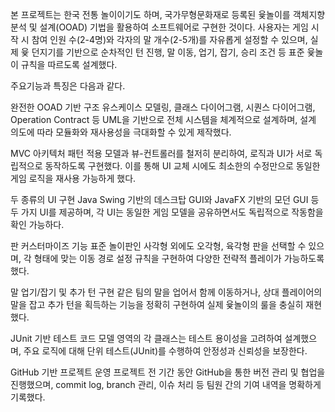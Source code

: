 
본 프로젝트는 한국 전통 놀이이기도 하며, 국가무형문화재로 등록된 윷놀이를 객체지향 분석 및 설계(OOAD) 기법을 활용하여 소프트웨어로 구현한 것이다. 사용자는 게임 시작 시 참여 인원 수(2-4명)와 각자의 말 개수(2-5개)를 자유롭게 설정할 수 있으며, 실제 윷 던지기를 기반으로 순차적인 턴 진행, 말 이동, 업기, 잡기, 승리 조건 등 표준 윷놀이 규칙을 따르도록 설계했다.

주요기능과 특징은 다음과 같다.

완전한 OOAD 기반 구조
유스케이스 모델링, 클래스 다이어그램, 시퀀스 다이어그램, Operation Contract 등 UML을 기반으로 전체 시스템을 체계적으로 설계하며, 설계 의도에 따라 모듈화와 재사용성을 극대화할 수 있게 제작했다.


MVC 아키텍처 패턴 적용
모델과 뷰-컨트롤러를 철저히 분리하여, 로직과 UI가 서로 독립적으로 동작하도록 구현했다. 이를 통해 UI 교체 시에도 최소한의 수정만으로 동일한 게임 로직을 재사용 가능하게 했다.


두 종류의 UI 구현
Java Swing 기반의 데스크탑 GUI와 JavaFX 기반의 모던 GUI 등 두 가지 UI를 제공하며, 각 UI는 동일한 게임 모델을 공유하면서도 독립적으로 작동함을 확인 가능하다.


판 커스터마이즈 기능
표준 놀이판인 사각형 외에도 오각형, 육각형 판을 선택할 수 있으며, 각 형태에 맞는 이동 경로 설정 규칙을 구현하여 다양한 전략적 플레이가 가능하도록 했다.


말 업기/잡기 및 추가 턴 구현
같은 팀의 말을 업어서 함께 이동하거나, 상대 플레이어의 말을 잡고 추가 턴을 획득하는 기능을 정확히 구현하여 실제 윷놀이의 룰을 충실히 재현했다.


JUnit 기반 테스트 코드
모델 영역의 각 클래스는 테스트 용이성을 고려하여 설계했으며, 주요 로직에 대해 단위 테스트(JUnit)를 수행하여 안정성과 신뢰성을 보장한다.


GitHub 기반 프로젝트 운영
프로젝트 전 기간 동안 GitHub을 통한 버전 관리 및 협업을 진행했으며, commit log, branch 관리, 이슈 처리 등 팀원 간의 기여 내역을 명확하게 기록했다.
